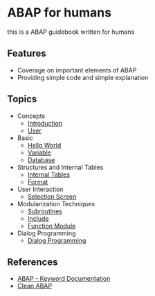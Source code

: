 # ABAP for humans

this is a ABAP guidebook written for humans

## Features

- Coverage on important elements of ABAP
- Providing simple code and simple explanation

## Topics

- Concepts
    - [Introduction](guide/intro.md)
    - [User](guide/user.md)
- Basic
    - [Hello World](guide/helloworld.abap)
    - [Variable](guide/var.abap)
    - [Database](guide/database.abap)
- Structures and Internal Tables
    - [Internal Tables](guide/internaltables.abap)
    - [Format](guide/format.abap)
- User Interaction
    - [Selection Screen](guide/selectionscreen.abap)
- Modularization Techniques
    - [Subroutines](guide/subroutines.abap)
    - [Include](guide/include.abap)
    - [Function Module](guide/functionmodule.abap)
- Dialog Programming
    - [Dialog Programming](guide/dialogprograms.abap)

## References

- [ABAP - Keyword Documentation](https://help.sap.com/doc/abapdocu_latest_index_htm/latest/en-US/index.htm)
- [Clean ABAP](https://github.com/SAP/styleguides/blob/master/clean-abap/CleanABAP.md)